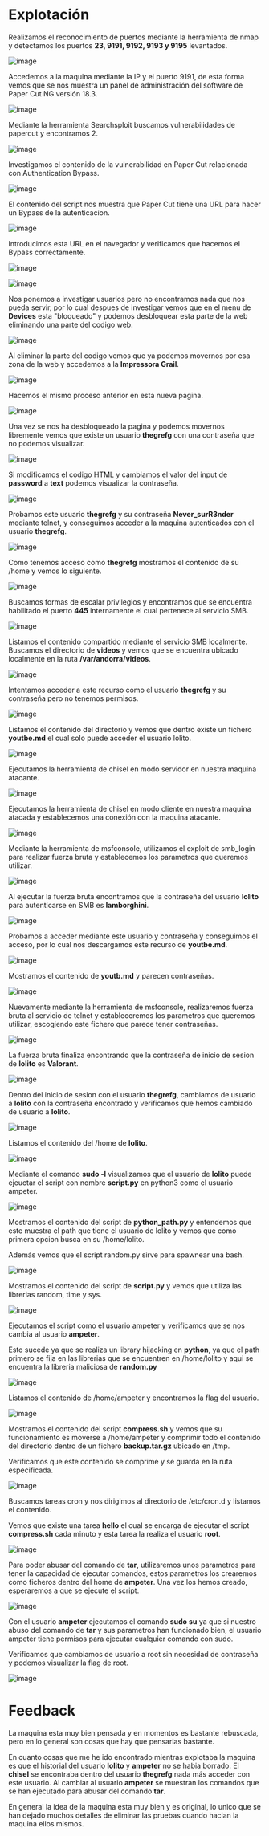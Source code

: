 # **Explotación**

Realizamos el reconocimiento de puertos mediante la herramienta de nmap y detectamos los puertos **23, 9191, 9192, 9193 y 9195** levantados.

![image](https://github.com/Dani-ITB24/Proyecto-Final/assets/160504744/fecbef20-71dc-4628-a655-29d7b414e0d6)

Accedemos a la maquina mediante la IP y el puerto 9191, de esta forma vemos que se nos muestra un panel de administración del software de Paper Cut NG versión 18.3.

![image](https://github.com/Dani-ITB24/Proyecto-Final/assets/160504744/df4756d2-b2fb-4057-9713-08b925defad5)

Mediante la herramienta Searchsploit buscamos vulnerabilidades de papercut y encontramos 2.

![image](https://github.com/Dani-ITB24/Proyecto-Final/assets/160504744/3d3617e1-5479-496e-b07a-bfecadb46a67)

Investigamos el contenido de la vulnerabilidad en Paper Cut relacionada con Authentication Bypass.

![image](https://github.com/Dani-ITB24/Proyecto-Final/assets/160504744/57b61d8d-efbc-4602-831a-606560a1e10d)

El contenido del script nos muestra que Paper Cut tiene una URL para hacer un Bypass de la autenticacion.

![image](https://github.com/Dani-ITB24/Proyecto-Final/assets/160504744/071383a8-348d-43e3-8dc8-19a3d4bef454)

Introducimos esta URL en el navegador y verificamos que hacemos el Bypass correctamente.

![image](https://github.com/Dani-ITB24/Proyecto-Final/assets/160504744/91dd7466-289e-41f5-943d-9561b432e114)

![image](https://github.com/Dani-ITB24/Proyecto-Final/assets/160504744/50834404-ad11-46ed-a416-ea06a22944c5)

Nos ponemos a investigar usuarios pero no encontramos nada que nos pueda servir, por lo cual despues de investigar vemos que en el menu de **Devices** esta "bloqueado" y podemos desbloquear esta parte de la web eliminando una parte del codigo web.

![image](https://github.com/Dani-ITB24/Proyecto-Final/assets/160504744/92461e7a-45c1-4524-b33c-076b47588704)

Al eliminar la parte del codigo vemos que ya podemos movernos por esa zona de la web y accedemos a la **Impressora Grail**.

![image](https://github.com/Dani-ITB24/Proyecto-Final/assets/160504744/ad10b42d-9173-41ab-b2b1-3cdbc7ec9f6d)

Hacemos el mismo proceso anterior en esta nueva pagina.

![image](https://github.com/Dani-ITB24/Proyecto-Final/assets/160504744/dae3d683-be42-4541-a655-5018793356bc)

Una vez se nos ha desbloqueado la pagina y podemos movernos libremente vemos que existe un usuario **thegrefg** con una contraseña que no podemos visualizar.

![image](https://github.com/Dani-ITB24/Proyecto-Final/assets/160504744/47733efb-ca39-44e7-9458-f554a39672d0)

Si modificamos el codigo HTML y cambiamos el valor del input de **password** a **text** podemos visualizar la contraseña.

![image](https://github.com/Dani-ITB24/Proyecto-Final/assets/160504744/e1d17715-13b1-4ec3-9260-b74ace5f66ad)

Probamos este usuario **thegrefg** y su contraseña **Never_surR3nder** mediante telnet, y conseguimos acceder a la maquina autenticados con el usuario **thegrefg**.

![image](https://github.com/Dani-ITB24/Proyecto-Final/assets/160504744/67e645d3-490b-4408-93fb-da22416b7925)

Como tenemos acceso como **thegrefg** mostramos el contenido de su /home y vemos lo siguiente.

![image](https://github.com/Dani-ITB24/Proyecto-Final/assets/160504744/68cccf01-39c8-4fa4-a947-49a4b8518fa8)

Buscamos formas de escalar privilegios y encontramos que se encuentra habilitado el puerto **445** internamente el cual pertenece al servicio SMB.

![image](https://github.com/Dani-ITB24/Proyecto-Final/assets/160504744/05efc57b-7f54-4364-b36e-43afbdecd26d)

Listamos el contenido compartido mediante el servicio SMB localmente.
Buscamos el directorio de **videos** y vemos que se encuentra ubicado localmente en la ruta **/var/andorra/videos**.

![image](https://github.com/Dani-ITB24/Proyecto-Final/assets/160504744/d60c856c-ed8c-4a23-976c-1877bac85964)

Intentamos acceder a este recurso como el usuario **thegrefg** y su contraseña pero no tenemos permisos.

![image](https://github.com/Dani-ITB24/Proyecto-Final/assets/160504744/ee5bcd04-f900-4c8d-aedb-ce3c6a2e8e1a)

Listamos el contenido del directorio y vemos que dentro existe un fichero **youtbe.md** el cual solo puede acceder el usuario lolito.

![image](https://github.com/Dani-ITB24/Proyecto-Final/assets/160504744/683286fc-6171-4a80-82b4-e03ffacd0b92)

Ejecutamos la herramienta de chisel en modo servidor en nuestra maquina atacante.

![image](https://github.com/Dani-ITB24/Proyecto-Final/assets/160504744/473ebd95-9bb6-4ccf-bd93-5d704fa27458)

Ejecutamos la herramienta de chisel en modo cliente en nuestra maquina atacada y establecemos una conexión con la maquina atacante.

![image](https://github.com/Dani-ITB24/Proyecto-Final/assets/160504744/fe95ab57-e343-4b64-9863-5409eabf7e9c)

Mediante la herramienta de msfconsole, utilizamos el exploit de smb_login para realizar fuerza bruta y establecemos los parametros que queremos utilizar.

![image](https://github.com/Dani-ITB24/Proyecto-Final/assets/160504744/566022d2-3530-4c47-8059-55a379484f3a)

Al ejecutar la fuerza bruta encontramos que la contraseña del usuario **lolito** para autenticarse en SMB es **lamborghini**.

![image](https://github.com/Dani-ITB24/Proyecto-Final/assets/160504744/8ea9acd3-e284-4241-a615-b3b9f70ef31f)

Probamos a acceder mediante este usuario y contraseña y conseguimos el acceso, por lo cual nos descargamos este recurso de **youtbe.md**.

![image](https://github.com/Dani-ITB24/Proyecto-Final/assets/160504744/68c517b5-d4a3-431e-b5ec-cb46a7526ba8)

Mostramos el contenido de **youtb.md** y parecen contraseñas.

![image](https://github.com/Dani-ITB24/Proyecto-Final/assets/160504744/4762f0ac-76ac-49f9-97cf-e6204f271ec6)

Nuevamente mediante la herramienta de msfconsole, realizaremos fuerza bruta al servicio de telnet y estableceremos los parametros que queremos utilizar, escogiendo este fichero que parece tener contraseñas.

![image](https://github.com/Dani-ITB24/Proyecto-Final/assets/160504744/b4798cad-4b57-4f22-b135-b449ad3e6717)

La fuerza bruta finaliza encontrando que la contraseña de inicio de sesion de **lolito** es **Valorant**.

![image](https://github.com/Dani-ITB24/Proyecto-Final/assets/160504744/44699ae0-2f0f-41b6-a2cd-5b4c38f8bac3)

Dentro del inicio de sesion con el usuario **thegrefg**, cambiamos de usuario a **lolito** con la contraseña encontrado y verificamos que hemos cambiado de usuario a **lolito**.

![image](https://github.com/Dani-ITB24/Proyecto-Final/assets/160504744/95dedc4a-8bef-4984-a3eb-a2e497e03a4b)

Listamos el contenido del /home de **lolito**.

![image](https://github.com/Dani-ITB24/Proyecto-Final/assets/160504744/b7de7e52-6ac0-482f-a6f3-4a4dae247ab6)

Mediante el comando **sudo -l** visualizamos que el usuario de **lolito** puede ejeuctar el script con nombre **script.py** en python3 como el usuario ampeter.

![image](https://github.com/Dani-ITB24/Proyecto-Final/assets/160504744/20e393f5-46e5-4f02-a490-7f2be098a823)

Mostramos el contenido del script de **python_path.py** y entendemos que este muestra el path que tiene el usuario de lolito y vemos que como primera opcion busca en su /home/lolito.

Además vemos que el script random.py sirve para spawnear una bash.

![image](https://github.com/Dani-ITB24/Proyecto-Final/assets/160504744/fc6274d8-0a7c-44f5-a82d-b877c5f6627c)

Mostramos el contenido del script de **script.py** y vemos que utiliza las librerias random, time y sys.

![image](https://github.com/Dani-ITB24/Proyecto-Final/assets/160504744/81f0fe5d-ac55-45aa-a506-4af5d0e8781d)

Ejecutamos el script como el usuario ampeter y verificamos que se nos cambia al usuario **ampeter**.

Esto sucede ya que se realiza un library hijacking en **python**, ya que el path primero se fija en las librerias que se encuentren en /home/lolito y aqui se encuentra la libreria maliciosa de **random.py**

![image](https://github.com/Dani-ITB24/Proyecto-Final/assets/160504744/d152603e-fd2e-4001-b4f9-bf91ef3d6106)

Listamos el contenido de /home/ampeter y encontramos la flag del usuario.

![image](https://github.com/Dani-ITB24/Proyecto-Final/assets/160504744/5874e3b2-42f7-491c-9075-77722d070edd)

Mostramos el contenido del script **compress.sh** y vemos que su funcionamiento es moverse a /home/ampeter y comprimir todo el contenido del directorio dentro de un fichero **backup.tar.gz** ubicado en /tmp.

Verificamos que este contenido se comprime y se guarda en la ruta especificada.

![image](https://github.com/Dani-ITB24/Proyecto-Final/assets/160504744/042bae68-05e7-40b2-84b3-f5fcc4709aa9)

Buscamos tareas cron y nos dirigimos al directorio de /etc/cron.d y listamos el contenido.

Vemos que existe una tarea **hello** el cual se encarga de ejecutar el script **compress.sh** cada minuto y esta tarea la realiza el usuario **root**.

![image](https://github.com/Dani-ITB24/Proyecto-Final/assets/160504744/46a055dc-b70c-4a0e-ace2-3dec0aca3b9f)

Para poder abusar del comando de **tar**, utilizaremos unos parametros para tener la capacidad de ejecutar comandos, estos parametros los crearemos como ficheros dentro del home de **ampeter**. Una vez los hemos creado, esperaremos a que se ejecute el script.

![image](https://github.com/Dani-ITB24/Proyecto-Final/assets/160504744/bd334284-ca1d-4590-959a-f95f00383e83)

Con el usuario **ampeter** ejecutamos el comando **sudo su** ya que si nuestro abuso del comando de **tar** y sus parametros han funcionado bien, el usuario ampeter tiene permisos para ejecutar cualquier comando con sudo.

Verificamos que cambiamos de usuario a root sin necesidad de contraseña y podemos visualizar la flag de root.

![image](https://github.com/Dani-ITB24/Proyecto-Final/assets/160504744/a6e9dd28-7205-48e4-a15b-f6bd8d918eea)

# **Feedback**

La maquina esta muy bien pensada y en momentos es bastante rebuscada, pero en lo general son cosas que hay que pensarlas bastante.

En cuanto cosas que me he ido encontrado mientras explotaba la maquina es que el historial del usuario **lolito** y **ampeter** no se habia borrado.
El **chisel** se encontraba dentro del usuario **thegrefg** nada más acceder con este usuario.
Al cambiar al usuario **ampeter** se muestran los comandos que se han ejecutado para abusar del comando **tar**.

En general la idea de la maquina esta muy bien y es original, lo unico que se han dejado muchos detalles de eliminar las pruebas cuando hacian la maquina ellos mismos.
